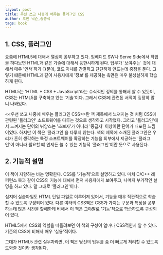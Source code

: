 ```yaml
---
layout: post
title: 우선 쓰고 나중에 배우는 플러그인 CSS
author: 로빈 닉슨,송종식
tags: book
---
```


## 1. CSS, 플러그인

요즘에 HTML5에 대해서 열심히 공부하고 있다. 임베디드 SW나 Serve Side에서 작업을 하다보면 HTML과 같은 기술에 대해서 등한시하게 된다. 업무가 '보여주는' 것에 대해서 매우 '인색'하기 떄문에, 코드 자체를 간결하고 단단하게 만드는데 중점을 둔다. 그렇기 떄문에 HTML과 같이 사용자에게 '정보'를 제공하는 측면은 매우 불성실하게 학습하게 된다.

HTML5는 'HTML + CSS + JavaScript'라는 수식적인 정의를 통해서 알 수 있듯이, CSS는 HTML5를 구축하고 있는 '기술'이다. 그래서 CSS에 관련된 서적이 굉장히 많니 나와있다.

<<우선 쓰고 나중에 배우는 플러그인 CSS>>란 책 제목에서 느껴지는 것 처럼 CSS에 관련된 '플러그인' 소프트웨어를 다루는 것으로 생각하고 시작했다. 그리고 '플러그인'에서 느껴지는 단어의 뉘앙스는 '초보자'가 아니라 '중급자' 이상이란 단어가 내포된 느낌이었다. 하지만 이 책은 '플러그인'을 다루지 않는다. 책의 제목에 소개된 플러그인은 우리가 흔히 생각하는 특정 소프트웨어를 확장하는 기능을 외부에서 제공하는 '플러그인'이 아니라 필요할 떄 언제든 쓸 수 있는 기능적 '플러그인'이란 뜻으로 사용된다.

## 2. 기능적 설명

이 책이 지향하는 바는 명확한다. CSS를 '기능적'으로 설명하고 있다. 마치 C/C++ 레퍼런스 북과 같이 CSS의 기능에 대해서 먼저 사용자에게 보여주고, 나머지 부가적인 설명을 하고 있다. 말 그대로 '플러그인'이다.

심지어 실습파일도 HTML 단일 파일로 이루어져 있어서, 기능을 매우 직관적으로 학습할 수 있도록 구성되어 있다. 다른 여타의 CSS책은 CSS가 가지는 구문과 특징을 공부하는데 많은 시간을 할애한데 비해서 이 책은 그야말로 '기능'적으로 학습하도록 구성되어 있다.

HTML5에서 CSS의 역할을 떠올려보면 이 책의 구성이 얼마나 CSS적인지 알 수 있다. 기존의 CSS에 비해서 매우 '실용'적이다.

그대가 HTML5 관련 실무자라면, 이 책은 당신의 업무를 좀 더 빠르게 처리할 수 있도록 도와줄 것이라 생각된다.

